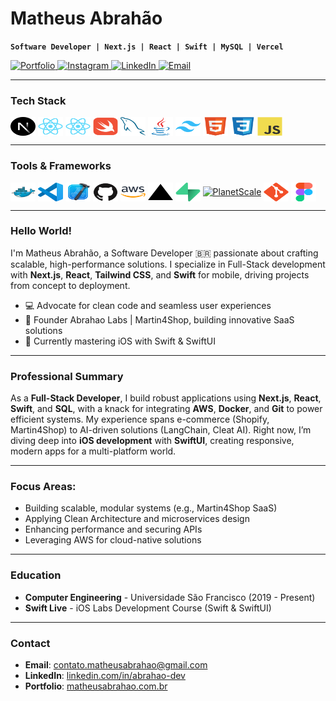 # Matheus Abrahão

**`Software Developer | Next.js | React | Swift | MySQL | Vercel`**

<p>
  <a href="http://matheusabrahao.com.br">
    <img src="https://img.shields.io/badge/Portfolio-%230071A2.svg?&style=flat-square&logo=internet-explorer&logoColor=white&color=071A2C" alt="Portfolio">
  </a>
  <a href="https://www.instagram.com/abrahao.dev">
    <img src="https://img.shields.io/badge/Instagram-%23E4405F.svg?&style=flat-square&logo=instagram&logoColor=white&color=071A2C" alt="Instagram">
  </a>
  <a href="https://www.linkedin.com/in/abrahao-dev">
    <img src="https://img.shields.io/badge/LinkedIn-%230071A2.svg?&style=flat-square&logo=linkedin&logoColor=white&color=071A2C" alt="LinkedIn">
  </a>
  <a href="mailto:contato.matheusabrahao@gmail.com">
    <img src="https://img.shields.io/badge/Email-D14836?style=flat-square&logo=gmail&logoColor=white&color=071A2C" alt="Email">
  </a>
</p>

---

### Tech Stack
<a href="https://nextjs.org"><img align="center" alt="Next.js" height="30" width="40" src="https://raw.githubusercontent.com/devicons/devicon/master/icons/nextjs/nextjs-original.svg"></a>
<a href="https://reactjs.org"><img align="center" alt="React" height="30" width="40" src="https://raw.githubusercontent.com/devicons/devicon/master/icons/react/react-original.svg"></a>
<a href="https://reactnative.dev"><img align="center" alt="React Native" height="30" width="40" src="https://raw.githubusercontent.com/devicons/devicon/master/icons/react/react-original.svg"></a>
<a href="https://swift.org"><img align="center" alt="Swift" height="30" width="40" src="https://raw.githubusercontent.com/devicons/devicon/master/icons/swift/swift-original.svg"></a>
<a href="https://www.mysql.com"><img align="center" alt="MySQL" height="30" width="40" src="https://raw.githubusercontent.com/devicons/devicon/master/icons/mysql/mysql-original.svg"></a>
<a href="https://www.java.com"><img align="center" alt="Java" height="30" width="40" src="https://raw.githubusercontent.com/devicons/devicon/master/icons/java/java-original.svg"></a>
<a href="https://tailwindcss.com"><img align="center" alt="Tailwind CSS" height="30" width="40" src="https://raw.githubusercontent.com/devicons/devicon/master/icons/tailwindcss/tailwindcss-plain.svg"></a>
<a href="https://www.w3.org/html"><img align="center" alt="HTML" height="30" width="40" src="https://raw.githubusercontent.com/devicons/devicon/master/icons/html5/html5-original.svg"></a>
<a href="https://www.w3.org/Style/CSS"><img align="center" alt="CSS" height="30" width="40" src="https://raw.githubusercontent.com/devicons/devicon/master/icons/css3/css3-original.svg"></a>
<a href="https://javascript.com"><img align="center" alt="JavaScript" height="30" width="40" src="https://raw.githubusercontent.com/devicons/devicon/master/icons/javascript/javascript-original.svg"></a>

---

### Tools & Frameworks
<a href="https://www.docker.com"><img align="center" alt="Docker" height="30" width="40" src="https://raw.githubusercontent.com/devicons/devicon/master/icons/docker/docker-original.svg"></a>
<a href="https://code.visualstudio.com"><img align="center" alt="Visual Studio Code" height="30" width="40" src="https://raw.githubusercontent.com/devicons/devicon/master/icons/vscode/vscode-original.svg"></a>
<a href="https://developer.apple.com/xcode"><img align="center" alt="Xcode" height="30" width="40" src="https://raw.githubusercontent.com/devicons/devicon/master/icons/xcode/xcode-original.svg"></a>
<a href="https://github.com"><img align="center" alt="GitHub" height="30" width="40" src="https://raw.githubusercontent.com/devicons/devicon/master/icons/github/github-original.svg"></a>
<a href="https://aws.amazon.com"><img align="center" alt="AWS" height="30" width="40" src="https://raw.githubusercontent.com/devicons/devicon/master/icons/amazonwebservices/amazonwebservices-original-wordmark.svg"></a>
<a href="https://vercel.com"><img align="center" alt="Vercel" height="30" width="40" src="https://raw.githubusercontent.com/devicons/devicon/master/icons/vercel/vercel-original.svg"></a>
<a href="https://supabase.com"><img align="center" alt="Supabase" height="30" width="40" src="https://raw.githubusercontent.com/devicons/devicon/master/icons/supabase/supabase-original.svg"></a>
<a href="https://planetscale.com"><img align="center" alt="PlanetScale" height="30" width="40" src="https://raw.githubusercontent.com/devicons/devicon/master/icons/planetscale/planetscale-original.svg"></a>
<a href="https://git-scm.com"><img align="center" alt="Git" height="30" width="40" src="https://raw.githubusercontent.com/devicons/devicon/master/icons/git/git-original.svg"></a>
<a href="https://figma.com"><img align="center" alt="Figma" height="30" width="40" src="https://raw.githubusercontent.com/devicons/devicon/master/icons/figma/figma-original.svg"></a>

---

### Hello World!
I'm Matheus Abrahão, a Software Developer 🇧🇷 passionate about crafting scalable, high-performance solutions. I specialize in Full-Stack development with **Next.js**, **React**, **Tailwind CSS**, and **Swift** for mobile, driving projects from concept to deployment.

- 💻 Advocate for clean code and seamless user experiences
- 🚀 Founder Abrahao Labs | Martin4Shop, building innovative SaaS solutions
- 🌱 Currently mastering iOS with Swift & SwiftUI

---

### Professional Summary
As a **Full-Stack Developer**, I build robust applications using **Next.js**, **React**, **Swift**, and **SQL**, with a knack for integrating **AWS**, **Docker**, and **Git** to power efficient systems. My experience spans e-commerce (Shopify, Martin4Shop) to AI-driven solutions (LangChain, Cleat AI). Right now, I’m diving deep into **iOS development** with **SwiftUI**, creating responsive, modern apps for a multi-platform world.

---

### Focus Areas:
- Building scalable, modular systems (e.g., Martin4Shop SaaS)
- Applying Clean Architecture and microservices design
- Enhancing performance and securing APIs
- Leveraging AWS for cloud-native solutions

---

### Education
- **Computer Engineering** - Universidade São Francisco (2019 - Present)
- **Swift Live** - iOS Labs Development Course (Swift & SwiftUI)

---

### Contact
- **Email**: [contato.matheusabrahao@gmail.com](mailto:contato.matheusabrahao@gmail.com)
- **LinkedIn**: [linkedin.com/in/abrahao-dev](https://www.linkedin.com/in/abrahao-dev)
- **Portfolio**: [matheusabrahao.com.br](http://matheusabrahao.com.br)
